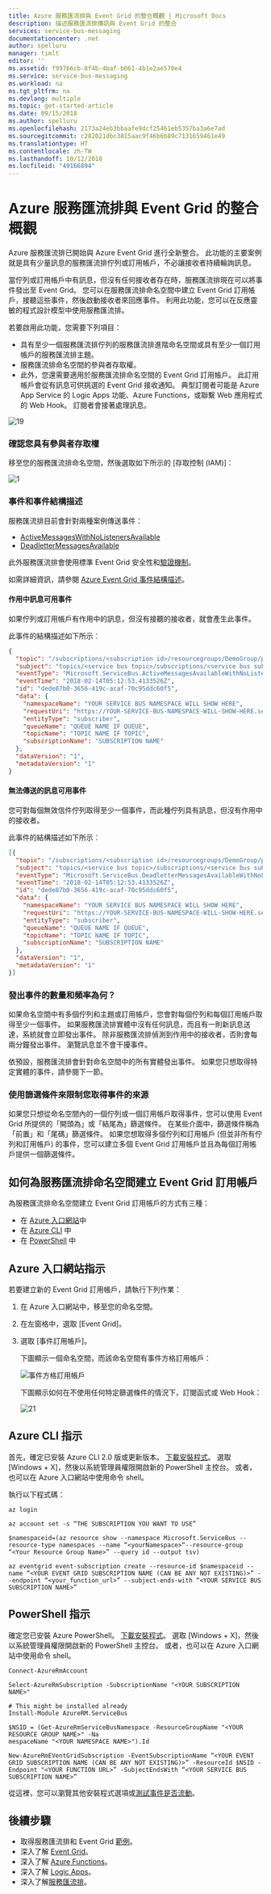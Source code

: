 ```yaml
---
title: Azure 服務匯流排與 Event Grid 的整合概觀 | Microsoft Docs
description: 描述服務匯流排傳訊與 Event Grid 的整合
services: service-bus-messaging
documentationcenter: .net
author: spelluru
manager: timlt
editor: ''
ms.assetid: f99766cb-8f4b-4baf-b061-4b1e2ae570e4
ms.service: service-bus-messaging
ms.workload: na
ms.tgt_pltfrm: na
ms.devlang: multiple
ms.topic: get-started-article
ms.date: 09/15/2018
ms.author: spelluru
ms.openlocfilehash: 2173a24eb3bbaafe9dcf25461eb5357ba3a6e7ad
ms.sourcegitcommit: c282021dbc3815aac9f46b6b89c7131659461e49
ms.translationtype: HT
ms.contentlocale: zh-TW
ms.lasthandoff: 10/12/2018
ms.locfileid: "49166894"
---
```

# <a name="azure-service-bus-to-event-grid-integration-overview"></a>Azure 服務匯流排與 Event Grid 的整合概觀

Azure 服務匯流排已開始與 Azure Event Grid 進行全新整合。 此功能的主要案例就是具有少量訊息的服務匯流排佇列或訂用帳戶，不必讓接收者持續輪詢訊息。 

當佇列或訂用帳戶中有訊息，但沒有任何接收者存在時，服務匯流排現在可以將事件發出至 Event Grid。 您可以在服務匯流排命名空間中建立 Event Grid 訂用帳戶，接聽這些事件，然後啟動接收者來回應事件。 利用此功能，您可以在反應靈敏的程式設計模型中使用服務匯流排。

若要啟用此功能，您需要下列項目：

* 具有至少一個服務匯流排佇列的服務匯流排進階命名空間或具有至少一個訂用帳戶的服務匯流排主題。
* 服務匯流排命名空間的參與者存取權。
* 此外，您還需要適用於服務匯流排命名空間的 Event Grid 訂用帳戶。 此訂用帳戶會從有訊息可供挑選的 Event Grid 接收通知。 典型訂閱者可能是 Azure App Service 的 Logic Apps 功能、Azure Functions，或聯繫 Web 應用程式的 Web Hook。 訂閱者會接著處理訊息。 

![19][]

### <a name="verify-that-you-have-contributor-access"></a>確認您具有參與者存取權

移至您的服務匯流排命名空間，然後選取如下所示的 [存取控制 (IAM)]：

![1][]

### <a name="events-and-event-schemas"></a>事件和事件結構描述

服務匯流排目前會針對兩種案例傳送事件：

* [ActiveMessagesWithNoListenersAvailable](#active-messages-available-event)
* [DeadletterMessagesAvailable](#dead-lettered-messages-available-event)

此外服務匯流排會使用標準 Event Grid 安全性和[驗證機制](https://docs.microsoft.com/azure/event-grid/security-authentication)。

如需詳細資訊，請參閱 [Azure Event Grid 事件結構描述](https://docs.microsoft.com/azure/event-grid/event-schema)。

#### <a name="active-messages-available-event"></a>作用中訊息可用事件

如果佇列或訂用帳戶有作用中的訊息，但沒有接聽的接收者，就會產生此事件。

此事件的結構描述如下所示︰

```JSON
{
  "topic": "/subscriptions/<subscription id>/resourcegroups/DemoGroup/providers/Microsoft.ServiceBus/namespaces/<YOUR SERVICE BUS NAMESPACE WILL SHOW HERE>",
  "subject": "topics/<service bus topic>/subscriptions/<service bus subscription>",
  "eventType": "Microsoft.ServiceBus.ActiveMessagesAvailableWithNoListeners",
  "eventTime": "2018-02-14T05:12:53.4133526Z",
  "id": "dede87b0-3656-419c-acaf-70c95ddc60f5",
  "data": {
    "namespaceName": "YOUR SERVICE BUS NAMESPACE WILL SHOW HERE",
    "requestUri": "https://YOUR-SERVICE-BUS-NAMESPACE-WILL-SHOW-HERE.servicebus.windows.net/TOPIC-NAME/subscriptions/SUBSCRIPTIONNAME/messages/head",
    "entityType": "subscriber",
    "queueName": "QUEUE NAME IF QUEUE",
    "topicName": "TOPIC NAME IF TOPIC",
    "subscriptionName": "SUBSCRIPTION NAME"
  },
  "dataVersion": "1",
  "metadataVersion": "1"
}
```

#### <a name="dead-letter-messages-available-event"></a>無法傳送的訊息可用事件

您可對每個無效信件佇列取得至少一個事件，而此種佇列具有訊息，但沒有作用中的接收者。

此事件的結構描述如下所示︰

```JSON
[{
  "topic": "/subscriptions/<subscription id>/resourcegroups/DemoGroup/providers/Microsoft.ServiceBus/namespaces/<YOUR SERVICE BUS NAMESPACE WILL SHOW HERE>",
  "subject": "topics/<service bus topic>/subscriptions/<service bus subscription>",
  "eventType": "Microsoft.ServiceBus.DeadletterMessagesAvailableWithNoListener",
  "eventTime": "2018-02-14T05:12:53.4133526Z",
  "id": "dede87b0-3656-419c-acaf-70c95ddc60f5",
  "data": {
    "namespaceName": "YOUR SERVICE BUS NAMESPACE WILL SHOW HERE",
    "requestUri": "https://YOUR-SERVICE-BUS-NAMESPACE-WILL-SHOW-HERE.servicebus.windows.net/TOPIC-NAME/subscriptions/SUBSCRIPTIONNAME/$deadletterqueue/messages/head",
    "entityType": "subscriber",
    "queueName": "QUEUE NAME IF QUEUE",
    "topicName": "TOPIC NAME IF TOPIC",
    "subscriptionName": "SUBSCRIPTION NAME"
  },
  "dataVersion": "1",
  "metadataVersion": "1"
}]
```

### <a name="how-many-events-are-emitted-and-how-often"></a>發出事件的數量和頻率為何？

如果命名空間中有多個佇列和主題或訂用帳戶，您會對每個佇列和每個訂用帳戶取得至少一個事件。 如果服務匯流排實體中沒有任何訊息，而且有一則新訊息送達，系統就會立即發出事件。 除非服務匯流排偵測到作用中的接收者，否則會每兩分鐘發出事件。 瀏覽訊息並不會干擾事件。

依預設，服務匯流排會針對命名空間中的所有實體發出事件。 如果您只想取得特定實體的事件，請參閱下一節。

### <a name="use-filters-to-limit-where-you-get-events-from"></a>使用篩選條件來限制您取得事件的來源

如果您只想從命名空間內的一個佇列或一個訂用帳戶取得事件，您可以使用 Event Grid 所提供的「開頭為」或「結尾為」篩選條件。 在某些介面中，篩選條件稱為「前置」和「尾碼」篩選條件。 如果您想取得多個佇列和訂用帳戶 (但並非所有佇列和訂用帳戶) 的事件，您可以建立多個 Event Grid 訂用帳戶並且為每個訂用帳戶提供一個篩選條件。

## <a name="create-event-grid-subscriptions-for-service-bus-namespaces"></a>如何為服務匯流排命名空間建立 Event Grid 訂用帳戶

為服務匯流排命名空間建立 Event Grid 訂用帳戶的方式有三種：

* 在 [Azure 入口網站](#portal-instructions)中
* 在 [Azure CLI](#azure-cli-instructions) 中
* 在 [PowerShell](#powershell-instructions) 中

## <a name="azure-portal-instructions"></a>Azure 入口網站指示

若要建立新的 Event Grid 訂用帳戶，請執行下列作業：
1. 在 Azure 入口網站中，移至您的命名空間。
2. 在左窗格中，選取 [Event Grid]。 
3. 選取 [事件訂用帳戶]。  

   下圖顯示一個命名空間，而該命名空間有事件方格訂用帳戶：

   ![事件方格訂用帳戶](./media/service-bus-to-event-grid-integration-concept/sbtoeventgridportal.png)

   下圖顯示如何在不使用任何特定篩選條件的情況下，訂閱函式或 Web Hook：

   ![21][]

## <a name="azure-cli-instructions"></a>Azure CLI 指示

首先，確定已安裝 Azure CLI 2.0 版或更新版本。 [下載安裝程式](https://docs.microsoft.com/cli/azure/install-azure-cli?view=azure-cli-latest)。 選取 [Windows + X]，然後以系統管理員權限開啟新的 PowerShell 主控台。 或者，也可以在 Azure 入口網站中使用命令 shell。

執行以下程式碼：

 ```azurecli-interactive
az login

az account set -s “THE SUBSCRIPTION YOU WANT TO USE”

$namespaceid=(az resource show --namespace Microsoft.ServiceBus --resource-type namespaces --name “<yourNamespace>“--resource-group “<Your Resource Group Name>” --query id --output tsv)

az eventgrid event-subscription create --resource-id $namespaceid --name “<YOUR EVENT GRID SUBSCRIPTION NAME (CAN BE ANY NOT EXISTING)>” --endpoint “<your_function_url>” --subject-ends-with “<YOUR SERVICE BUS SUBSCRIPTION NAME>”
```

## <a name="powershell-instructions"></a>PowerShell 指示

確定您已安裝 Azure PowerShell。 [下載安裝程式](https://docs.microsoft.com/powershell/azure/install-azurerm-ps?view=azurermps-5.4.0)。 選取 [Windows + X]，然後以系統管理員權限開啟新的 PowerShell 主控台。 或者，也可以在 Azure 入口網站中使用命令 shell。

```PowerShell-interactive
Connect-AzureRmAccount

Select-AzureRmSubscription -SubscriptionName "<YOUR SUBSCRIPTION NAME>"

# This might be installed already
Install-Module AzureRM.ServiceBus

$NSID = (Get-AzureRmServiceBusNamespace -ResourceGroupName "<YOUR RESOURCE GROUP NAME>" -Na
mespaceName "<YOUR NAMESPACE NAME>").Id

New-AzureRmEVentGridSubscription -EventSubscriptionName “<YOUR EVENT GRID SUBSCRIPTION NAME (CAN BE ANY NOT EXISTING)>” -ResourceId $NSID -Endpoint "<YOUR FUNCTION URL>” -SubjectEndsWith “<YOUR SERVICE BUS SUBSCRIPTION NAME>”
```

從這裡，您可以瀏覽其他安裝程式選項或[測試事件是否流動](#test-that-events-are-flowing)。

## <a name="next-steps"></a>後續步驟

* 取得服務匯流排和 Event Grid [範例](service-bus-to-event-grid-integration-example.md)。
* 深入了解 [Event Grid](https://docs.microsoft.com/azure/event-grid/)。
* 深入了解 [Azure Functions](https://docs.microsoft.com/azure/azure-functions/)。
* 深入了解 [Logic Apps](https://docs.microsoft.com/azure/logic-apps/)。
* 深入了解[服務匯流排](https://docs.microsoft.com/azure/service-bus/)。

[1]: ./media/service-bus-to-event-grid-integration-concept/sbtoeventgrid1.png
[19]: ./media/service-bus-to-event-grid-integration-concept/sbtoeventgriddiagram.png
[8]: ./media/service-bus-to-event-grid-integration-example/sbtoeventgrid8.png
[9]: ./media/service-bus-to-event-grid-integration-example/sbtoeventgrid9.png
[20]: ./media/service-bus-to-event-grid-integration-example/sbtoeventgridportal.png
[21]: ./media/service-bus-to-event-grid-integration-example/sbtoeventgridportal2.png
